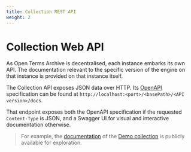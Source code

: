 ```yaml
---
title: Collection REST API
weight: 2
---
```


# Collection Web API

As Open Terms Archive is decentralised, each instance embarks its own API. The documentation relevant to the specific version of the engine on that instance is provided on that instance itself.

The Collection API exposes JSON data over HTTP. Its [OpenAPI](https://swagger.io/specification/) specification can be found at `http://localhost:<port>/<basePath>/<API version>/docs`.

That endpoint exposes both the OpenAPI specification if the requested `Content-Type` is JSON, and a Swagger UI for visual and interactive documentation otherwise.

> For example, the [documentation](http://162.19.74.224/collection-api/v1/docs) of the [Demo collection](https://github.com/OpenTermsArchive/demo-declarations) is publicly available for exploration.
